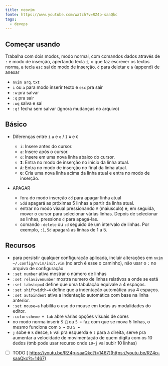```yaml
---
title: neovim
fonte: https://www.youtube.com/watch?v=RZ4p-saaQkc
tags:
  - devops
---
```

## Começar usando

Trabalha com dois modos, modo normal, com comandos dados através de `:`​ e modo de inserção, apertando tecla `i`​, o que faz escrever os textos norma, a tecla `esc`​ sai do modo de inserção. `d`​ para deletar e `a`​ (append) de anexar

* ​`nvim arq.txt`​
* ​`i`​ ou `a`​ para modo inserir texto e `esc`​ pra sair
* ​`:w`​ pra salvar
* ​`:q`​ pra sair
* ​`:wq`​ salva e sai
* ​`:q!`​ fecha sem salvar (ignora mudanças no arquivo)

## Básico

* Diferenças entre `i`​ `a`​ e `o`​ / `I`​ `A`​ e `O`​
	* ​`i`​: Insere antes do cursor.
	* ​`a`​: Insere após o cursor.
	* ​`o`​: Insere em uma nova linha abaixo do cursor.
	* ​**​`I`​**​: Entra no modo de inserção no início da linha atual.
	* ​**​`A`​**​: Entra no modo de inserção no final da linha atual.
	* ​**​`O`​**​: Cria uma nova linha acima da linha atual e entra no modo de inserção.

* APAGAR
	* fora do modo inserção `dd`​ para apagar linha atual
	* `5dd`​ apagará as próximas 5 linhas a partir da linha atual.
	* entrar no modo visual pressionando `V`​ (maiusculo) e, em seguida, mover o cursor para selecionar várias linhas. Depois de selecionar as linhas, pressione `d`​ para apagá-las.
	* comando `:delete`​ ou `:d`​ seguido de um intervalo de linhas. Por exemplo, `:1,5d`​ apagará as linhas de 1 a 5.

## Recursos

  * para persistir qualquer configuração aplicada, incluir alterações em `nvim ~/.config/nvim/init.vim`​ (no arch é esse o caminho), não usar o `:`​ no arquivo de configuração
  * ​`:set number`​ ativa mostrar o número de linhas
  * ​`:set relavivenumber`​ mostra numero de linhas relativos a onde se está
  * ​`:set tabstop=4`​ define que uma tabulação equivale a 4 espaços.
  * ​`:set shiftwidth=4`​ define que a indentação automática usa 4 espaços.
  * ​`:set autoindent`​ ativa a indentação automática com base na linha anterior.
  * ​`:set mouse=a`​ habilita o uso do mouse em todas as modalidades do editor.
  * ​`:colorscheme + tab`​ abre várias opções visuais de cores
  * no modo norma inserir `5 🔼`​ ou `5 ⬇️`​ faz com que se mova 5 linhas, o mesmo funciona com `5 ➡️`​ ou `5 ⬅️`​
  * ​`j`​ sobe e `k`​ desce, `h`​ vai pra esquerda e `l`​ para a direita, serve pra aumentar a velocidade de movimentação de quem digita com os 10 dedos (tmb pode usar recurso onde `10+j`​ vai subir 10 linhas)

* [ ] TODO [ https://youtu.be/RZ4p-saaQkc?t=1467](https://youtu.be/RZ4p-saaQkc?t=1467)

‍